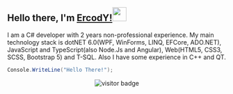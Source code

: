 ## Hello there, I'm [ErcodY!](https://github.com/ErCody)<img src="https://github.com/blackcater/blackcater/raw/main/images/Hi.gif" height="32" /></h1>
I am a C# developer with 2 years non-professional experience. My main technology stack is dotNET 6.0(WPF, WinForms, LINQ, EFCore, ADO.NET), JavaScript and TypeScript(also Node.Js and Angular), Web(HTML5, CSS3, SCSS, Bootstrap 5) and T-SQL. Also I have some experience in C++ and QT.

```c#
Console.WriteLine("Hello There!");
```
<p  align="center">
  <img src="https://visitor-badge.glitch.me/badge?page_id=ErcodY.ErcodY" alt="visitor badge"/>
</p>
